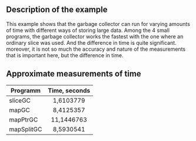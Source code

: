 ## Description of the example

This example shows that the garbage collector can run for varying amounts of time with different ways of storing large data.
Among the 4 small programs, the garbage collector works the fastest with the one where an ordinary slice was used.
And the difference in time is quite significant. moreover, it is not so much the accuracy and nature of the measurements that is important here,
but the difference in time.

## Approximate measurements of time

| Programm   | Time, seconds |
| -----------|:-------------:|
| sliceGC    | 1,6103779     |
| mapGC      | 8,4125357     |
| mapPtrGC   | 11,1446763    |
| mapSplitGC | 8,5930541     |
